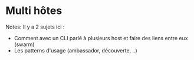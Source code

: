 # Multi hôtes

Notes:
Il y a 2 sujets ici :
- Comment avec un CLI parlé à plusieurs host et faire des liens entre
  eux (swarm)
- Les patterns d'usage (ambassador, découverte, ..)

